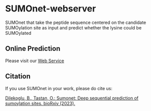# SUMOnet-webserver

SUMOnet that take the peptide sequence centered on the candidate SUMOylation site as input and predict whether the lysine could be SUMOylated

## Online Prediction

Please visit our [Web Service](https://sumonet.onrender.com/)

## Citation

If you use SUMOnet in your work, please do cite us:

[Dilekoglu, B., Tastan, O.: Sumonet: Deep sequential prediction of sumoylation sites. bioRxiv (2023).](https://www.biorxiv.org/content/10.1101/2023.08.25.554749v1)